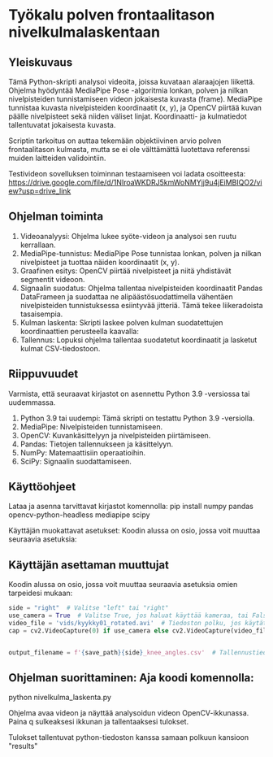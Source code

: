 # Työkalu polven frontaalitason nivelkulmalaskentaan 

## Yleiskuvaus

Tämä Python-skripti analysoi videoita, joissa kuvataan alaraajojen liikettä. Ohjelma hyödyntää MediaPipe Pose -algoritmia lonkan, polven ja nilkan nivelpisteiden tunnistamiseen videon jokaisesta kuvasta (frame). MediaPipe tunnistaa kuvasta nivelpisteiden koordinaatit (x, y), ja OpenCV piirtää kuvan päälle nivelpisteet sekä niiden väliset linjat. Koordinaatti- ja kulmatiedot tallentuvatat jokaisesta kuvasta.

Scriptin tarkoitus on auttaa tekemään objektiivinen arvio polven frontaalitason kulmasta, mutta se ei ole välttämättä luotettava referenssi muiden laitteiden validointiin. 

Testivideon sovelluksen toiminnan testaamiseen voi ladata osoitteesta: https://drive.google.com/file/d/1NIroaWKDRJ5kmWoNMYjj9u4jEiMBIQO2/view?usp=drive_link

## Ohjelman toiminta
1. Videoanalyysi: Ohjelma lukee syöte-videon ja analysoi sen ruutu kerrallaan. 
2. MediaPipe-tunnistus: MediaPipe Pose tunnistaa lonkan, polven ja nilkan nivelpisteet ja tuottaa näiden koordinaatit (x, y).
3. Graafinen esitys: OpenCV piirtää nivelpisteet ja niitä yhdistävät segmentit videoon.
4. Signaalin suodatus: Ohjelma tallentaa nivelpisteiden koordinaatit Pandas DataFrameen ja suodattaa ne alipäästösuodattimella vähentäen nivelpisteiden tunnistuksessa esiintyvää jitteriä. Tämä tekee liikeradoista tasaisempia.
5. Kulman laskenta: Skripti laskee polven kulman suodatettujen koordinaattien perusteella kaavalla:
6. Tallennus: Lopuksi ohjelma tallentaa suodatetut koordinaatit ja lasketut kulmat CSV-tiedostoon.

## Riippuvuudet
Varmista, että seuraavat kirjastot on asennettu Python 3.9 -versiossa tai uudemmassa.

1. Python 3.9 tai uudempi: Tämä skripti on testattu Python 3.9 -versiolla.
2. MediaPipe: Nivelpisteiden tunnistamiseen.
3. OpenCV: Kuvankäsittelyyn ja nivelpisteiden piirtämiseen.
4. Pandas: Tietojen tallennukseen ja käsittelyyn.
5. NumPy: Matemaattisiin operaatioihin.
6. SciPy: Signaalin suodattamiseen.

## Käyttöohjeet
Lataa ja asenna tarvittavat kirjastot komennolla:
pip install numpy pandas opencv-python-headless mediapipe scipy

Käyttäjän muokattavat asetukset: Koodin alussa on osio, jossa voit muuttaa seuraavia asetuksia:

## Käyttäjän asettaman muuttujat

Koodin alussa on osio, jossa voit muuttaa seuraavia asetuksia omien tarpeidesi mukaan:

```python
side = "right"  # Valitse "left" tai "right"
use_camera = True  # Valitse True, jos haluat käyttää kameraa, tai False, jos käytät tiedostoa
video_file = 'vids/kyykky01_rotated.avi'  # Tiedoston polku, jos käytät videota
cap = cv2.VideoCapture(0) if use_camera else cv2.VideoCapture(video_file)  # VideoCapture valinta


output_filename = f'{save_path}{side}_knee_angles.csv'  # Tallennustiedoston nimi
```

## Ohjelman suorittaminen: Aja koodi komennolla:

python nivelkulma_laskenta.py

Ohjelma avaa videon ja näyttää analysoidun videon OpenCV-ikkunassa. Paina q sulkeaksesi ikkunan ja tallentaaksesi tulokset.

Tulokset tallentuvat python-tiedoston kanssa samaan polkuun kansioon "results"


